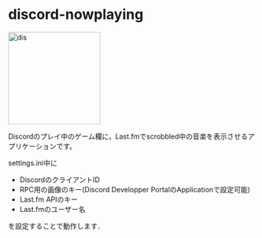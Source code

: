 # discord-nowplaying

<img width="187" alt="dis" src="https://user-images.githubusercontent.com/42219754/81476502-36ef2200-924d-11ea-905c-cceef949ed70.png">

Discordのプレイ中のゲーム欄に，Last.fmでscrobbled中の音楽を表示させるアプリケーションです。

settings.ini中に
- DiscordのクライアントID
- RPC用の画像のキー(Discord Developper PortalのApplicationで設定可能)
- Last.fm APIのキー
- Last.fmのユーザー名

を設定することで動作します．
